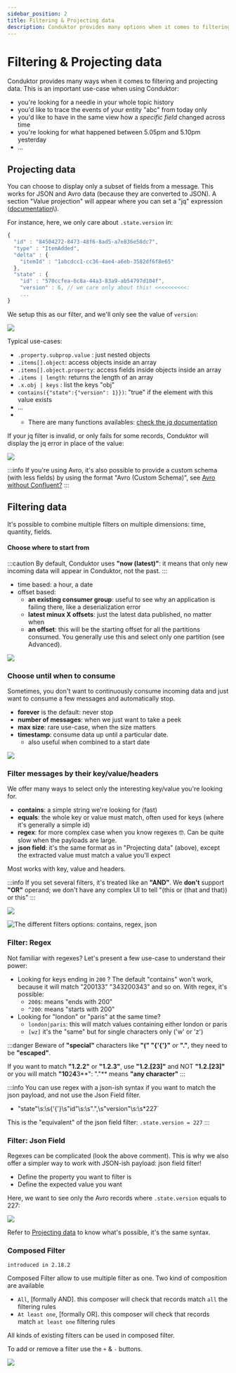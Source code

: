 ```yaml
---
sidebar_position: 2
title: Filtering & Projecting data
description: Conduktor provides many options when it comes to filtering and projecting data
---
```


# Filtering & Projecting data

Conduktor provides many ways when it comes to filtering and projecting data. This is an important use-case when using Conduktor:

- you're looking for a needle in your whole topic history
- you'd like to trace the events of your entity "abc" from today only
- you'd like to have in the same view how a _specific field_ changed across time
- you're looking for what happened between 5.05pm and 5.10pm yesterday
- ...

## Projecting data

You can choose to display only a subset of fields from a message. This works for JSON and Avro data \(because they are converted to JSON\). A section "Value projection" will appear where you can set a "jq" expression \([documentation](https://stedolan.github.io/jq/manual/v1.5/#.)\).

For instance, here, we only care about `.state.version` in:

```javascript
{
  "id" : "84504272-8473-48f6-8ad5-a7e836e58dc7",
  "type" : "ItemAdded",
  "delta" : {
    "itemId" : "1abcdcc1-cc36-4ae4-a6eb-3582df6f8e65"
  },
  "state" : {
    "id" : "570ccfea-6c8a-44a3-83a9-ab54797d104f",
    "version" : 6, // we care only about this! <<<<<<<<<<:
    ...
}
```

We setup this as our filter, and we'll only see the value of `version`:

![](../../assets/screenshot-2020-06-25-at-17.05.50%20%281%29.png)

Typical use-cases:

- `.property.subprop.value` : just nested objects
- `.items[].object`: access objects inside an array
- `.items[].object.property`: access fields inside objects inside an array
- `.items | length`: returns the length of an array
- `.x.obj | keys` : list the keys "obj"
- `contains({"state":{"version": 1}})`: "true" if the element with this value exists
- ...
- - There are many functions availables: [check the jq documentation](https://stedolan.github.io/jq/manual/v1.5/#.)

If your jq filter is invalid, or only fails for some records, Conduktor will display the jq error in place of the value:

![](../../assets/screenshot-2020-06-25-at-17.25.48.png)

:::info If you're using Avro, it's also possible to provide a custom schema \(with less fields\) by using the format "Avro \(Custom Schema\)", see [Avro without Confluent?](/desktop/features/consuming-data/) 
:::

## Filtering data

It's possible to combine multiple filters on multiple dimensions: time, quantity, fields.

#### Choose where to start from

:::caution By default, Conduktor uses **"now \(latest\)"**: it means that only new incoming data will appear in Conduktor, not the past.
:::

- time based: a hour, a date
- offset based:
  - **an existing consumer group**: useful to see why an application is failing there, like a deserialization error
  - **latest minux X offsets**: just the latest data published, no matter when
  - **an offset**: this will be the starting offset for all the partitions consumed. You generally use this and select only one partition \(see Advanced\).

![](../../assets/screenshot-2020-06-25-at-17.34.02.png)

### Choose until when to consume

Sometimes, you don't want to continuously consume incoming data and just want to consume a few messages and automatically stop.

- **forever** is the default: never stop
- **number of messages**: when we just want to take a peek
- **max size**: rare use-case, when the size matters
- **timestamp**: consume data up until a particular date.
  - also useful when combined to a start date

![](../../assets/screenshot-2020-06-25-at-17.52.07.png)

### Filter messages by their key/value/headers

We offer many ways to select only the interesting key/value you're looking for.

- **contains**: a simple string we're looking for \(fast\)
- **equals**: the whole key or value must match, often used for keys \(where it's generally a simple id\)
- **regex**: for more complex case when you know regexes 🤓. Can be quite slow when the payloads are large.
- **json field**: it's the same format as in "Projecting data" \(above\), except the extracted value must match a value you'll expect

Most works with key, value and headers.

:::info If you set several filters, it's treated like an **"AND"**. We **don't** support **"OR"** operand; we don't have any complex UI to tell "\(this or \(that and that\)\) or this" 
:::

![](../../assets/screenshot-2020-06-25-at-18.07.45.png)

![The different filters options: contains, regex, json](../../assets/screenshot-2020-06-25-at-18.18.03.png)

### Filter: Regex

Not familiar with regexes? Let's present a few use-case to understand their power:

- Looking for keys ending in `200` ? The default "contains" won't work, because it will match "200133" "343200343" and so on. With regex, it's possible:
  - `200$`: means "ends with 200"
  - `^200`: means "starts with 200"
- Looking for "london" or "paris" at the same time?
  - `london|paris`: this will match values containing either london or paris
  - `[wz]` it's the "same" but for single characters only \('w' or 'z'\)

:::danger Beware of **"special"** characters like **"(" "{'{'}"** or **"."**, they need to be **"escaped"**.

If you want to match **"1.2.2"** or **"1.2.3"**, use **"1\.2\.[23]"** and NOT **"1.2.[23]"** or you will match **"**1**0**2**4**3**": "."** means **"any character"** 
:::

:::info You can use regex with a json-ish syntax if you want to match the json payload, and not use the Json Field filter.

- "state"\s:\s{'{'}\s"id"\s:\s".",\s"version"\s:\s\*227`

This is the "equivalent" of the json field filter: `.state.version = 227` 
:::

### Filter: Json Field

Regexes can be complicated \(look the above comment\). This is why we also offer a simpler way to work with JSON-ish payload: json field filter!

- Define the property you want to filter is
- Define the expected value you want

Here, we want to see only the Avro records where `.state.version` equals to 227:

![](../../assets/screenshot-2020-06-25-at-18.51.37.png)

Refer to [Projecting data](https://docs.conduktor.io/features/consuming-data#projecting-data) to know what's possible, it's the same syntax.

### Composed Filter

`introduced in 2.18.2`

Composed Filter allow to use multiple filter as one. Two kind of composition are available

- `All`, [formally AND]. this composer will check that records match `all` the filtering rules
- `At least one`, [formally OR]. this composer will check that records match `at least one` filtering rules

All kinds of existing filters can be used in composed filter.

To add or remove a filter use the `+` & `-` buttons.

![](../../assets/produce-and-consume/composable-filter.png)
